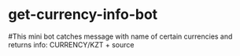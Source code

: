 # get-currency-info-bot


#This mini bot catches message with name of certain currencies and returns info: CURRENCY/KZT + source
